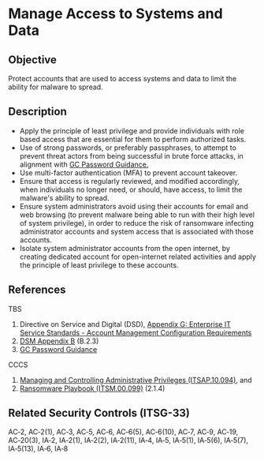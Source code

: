 # Manage Access to Systems and Data

## Objective

Protect accounts that are used to access systems and data to limit the ability for malware to spread.

## Description

- Apply the principle of least privilege and provide individuals with role based access that are essential for them to perform authorized tasks.
- Use of strong passwords, or preferably passphrases, to attempt to prevent threat actors from being successful in brute force attacks, in alignment with [GC Password Guidance.](https://www.canada.ca/en/government/system/digital-government/online-security-privacy/password-guidance.html#appC)
- Use multi-factor authentication (MFA) to prevent account takeover.
- Ensure that access is regularly reviewed, and modified accordingly, when individuals no longer need, or should, have access, to limit the malware's ability to spread.
- Ensure system administrators avoid using their accounts for email and web browsing (to prevent malware being able to run with their high level of system privilege), in order to reduce the risk of ransomware infecting administrator accounts and system access that is associated with those accounts.
- Isolate system administrator accounts from the open internet, by creating dedicated account for open-internet related activities and apply the principle of least privilege to these accounts.

## References

TBS

1. Directive on Service and Digital (DSD), [Appendix G: Enterprise IT Service Standards - Account Management Configuration Requirements](https://www.gcpedia.gc.ca/gcwiki/images/2/2a/Appendix_G_-_Standard_on_Enterprise_IT_Service_Common_Updates_-_20210924.pdf)
2. [DSM Appendix B](https://www.tbs-sct.gc.ca/pol/doc-eng.aspx?id=32611&section=procedure&p=B#appB) (B.2.3)
3. [GC Password Guidance](https://www.canada.ca/en/government/system/digital-government/online-security-privacy/password-guidance.html#appC)

CCCS

1. [Managing and Controlling Administrative Privileges (ITSAP.10.094)](https://cyber.gc.ca/en/guidance/managing-and-controlling-administrative-privileges-itsap10094), and
2. [Ransomware Playbook (ITSM.00.099)](https://cyber.gc.ca/en/guidance/ransomware-playbook-itsm00099) (2.1.4)

## Related Security Controls (ITSG-33)

AC‑2, AC‑2(1), AC‑3, AC‑5, AC‑6, AC‑6(5), AC‑6(10), AC‑7, AC‑9, AC‑19, AC‑20(3), IA‑2, IA‑2(1), IA‑2(2), IA‑2(11), IA‑4, IA‑5, IA‑5(1), IA‑5(6), IA‑5(7), IA‑5(13), IA‑6, IA‑8
